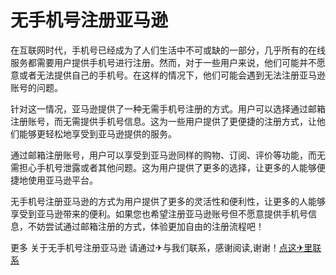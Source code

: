 # 无手机号注册亚马逊

在互联网时代，手机号已经成为了人们生活中不可或缺的一部分，几乎所有的在线服务都需要用户提供手机号进行注册。然而，对于一些用户来说，他们可能并不愿意或者无法提供自己的手机号。在这样的情况下，他们可能会遇到无法注册亚马逊账号的问题。

针对这一情况，亚马逊提供了一种无需手机号注册的方式。用户可以选择通过邮箱注册账号，而无需提供手机号信息。这为一些用户提供了更便捷的注册方式，让他们能够更轻松地享受到亚马逊提供的服务。

通过邮箱注册账号，用户可以享受到亚马逊同样的购物、订阅、评价等功能，而无需担心手机号泄露或者其他问题。这为用户提供了更多的选择，让更多的人能够便捷地使用亚马逊平台。

无手机号注册亚马逊的方式为用户提供了更多的灵活性和便利性，让更多的人能够享受到亚马逊带来的便利。如果您也希望注册亚马逊账号但不愿意提供手机号信息，不妨尝试通过邮箱注册的方式，体验更加自由的注册流程吧！

更多 关于无手机号注册亚马逊 请通过✈与我们联系，感谢阅读,谢谢！[点这✈里联系](https://w.k02.cc)